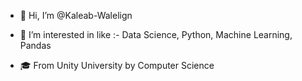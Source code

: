 - 👋 Hi, I’m @Kaleab-Walelign
- 👀 I’m interested in  like :-
                      Data Science, Python, Machine Learning, Pandas
                      
      
- 🎓 From Unity University by Computer Science
